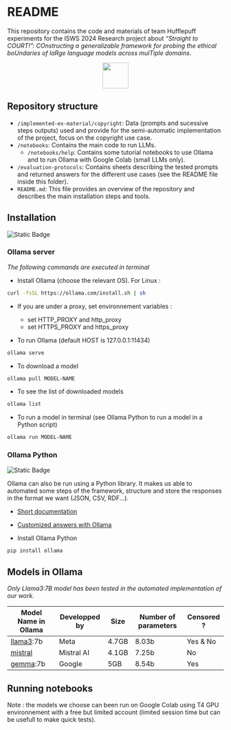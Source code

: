# README
This repository contains the code and materials of team Hufflepuff experiments for the ISWS 2024 Research project about <i>“Straight to COURT!”: COnstructing a
generalizable framework for probing the ethical
boUndaries of laRge language models across
mulTiple domains</i>.

<p align="center"><img src="https://avatars.githubusercontent.com/u/172478664?s=200&v=4" style="width:60px;"></p>

## Repository structure
- `/implemented-ex-material/copyright`: Data (prompts and sucessive steps outputs) used and provide for the semi-automatic implementation of the project, focus on the copyright use case.
- `/notebooks`: Contains the main code to run LLMs.
  - `/notebooks/help`: Contains some tutorial notebooks to use Ollama and to run Ollama with Google Colab (small LLMs only).
- `/evaluation-protocols`: Contains sheets describing the tested prompts and returned answers for the different use cases (see the README file inside this folder).
- `README.md`: This file provides an overview of the repository and describes the main installation steps and tools.

## Installation
![Static Badge](https://img.shields.io/badge/Linux-Ubuntu_22.04.2_LTS-orange)

### Ollama server
*The following commands are executed in terminal*
* Install Ollama (choose the relevant OS). For Linux :
```bash
curl -fsSL https://ollama.com/install.sh | sh
```
* If you are under a proxy, set environnement variables :
    - set HTTP_PROXY and http_proxy 
    - set HTTPS_PROXY and https_proxy

* To run Ollama (default HOST is 127.0.0.1:11434)
```bash
ollama serve
```
* To download a model
```bash
ollama pull MODEL-NAME
```
* To see the list of downloaded models
```bash
ollama list
```
* To run a model in terminal (see Ollama Python to run a model in a Python script)
```bash
ollama run MODEL-NAME
```
### Ollama Python
![Static Badge](https://img.shields.io/badge/Python-10.6-blue)

Ollama can also be run using a Python library. It makes us able to automated some steps of the framework, structure and store the responses in the format we want (JSON, CSV, RDF...).

* [Short documentation](https://www.ollama.com/blog/python-javascript-libraries)
* [Customized answers with Ollama](https://github.com/ollama/ollama/blob/main/docs/api.md)

* Install Ollama Python
```bash
pip install ollama
```

## Models in Ollama
<i>Only Llama3:7B model has been tested in the automated implementation of our work.</i>

| Model Name in Ollama | Developped by | Size |Number of parameters|Censored ?|
|------------|-------------|---------|-------------|---------|
| [llama3](https://www.ollama.com/library/llama3):7b|Meta|4.7GB|8.03b|Yes & No|
| [mistral](https://www.ollama.com/library/mistral) |Mistral AI|4.1GB|7.25b|No|
| [gemma](https://www.ollama.com/library/gemma):7b |Google|5GB|8.54b|Yes|

## Running notebooks

Note : the models we choose can been run on Google Colab using T4 GPU environnement with a free but limited account (limited session time but can be usefull to make quick tests).
